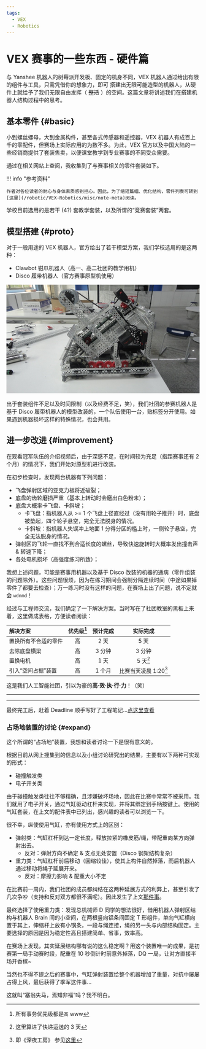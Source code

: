 ```yaml
---
tags:
  - VEX
  - Robotics
---
```


# VEX 赛事的一些东西 - 硬件篇

与 Yanshee 机器人的树莓派开发板、固定的机身不同，VEX 机器人通过给出有限的组件与工具，只需凭借你的想象力，即可
搭建出无限可能造型的机器人，从硬件上就给予了我们无限自由发挥（ ~~整活~~ ）的空间。这篇文章将讲述我们在搭建机器人结构过程中的思考。

## 基本零件 {#basic}

小到螺丝螺母，大到金属构件，甚至各式传感器和遥控器，VEX 机器人有成百上千的零配件，但赛场上实际应用的为数不多。为此，VEX 官方以及中国大陆的一些经销商提供了套装售卖，以便课堂教学到专业赛事的不同受众需要。

通过在相关网站上查阅，我收集到了与赛事相关的零件套装如下。

!!! info "参考资料"

    作者对各位读者的耐心与身体素质感到担心。因此，为了缩短篇幅、优化结构，零件列表可转到[这里](/robotic/VEX-Robotics/misc/note-meta)阅读。

学校目前选用的是若干 (4?) 套教学套装，以及所谓的“竞赛套装”两套。

## 模型搭建 {#proto}

对于一般用途的 VEX 机器人，官方给出了若干模型方案，我们学校选用的是这两种：

- Clawbot 钳爪机器人（高一、高二社团的教学用机）
- Disco 履带机器人（官方赛事原型机使用）

![我们使用的 Disco 机器人初版](./img/disco.jpg)

出于套装组件不足以及时间限制（以及经费不足，笑），我们社团的参赛机器人是基于 Disco 履带机器人的模型改装的，一个队伍使用一台，贴标签分开使用。如果遇到机器损坏这样的特殊情况，也会共用。

## 进一步改进 {#improvement}

在观看冠军队伍的介绍视频后，由于深感不足，在时间较为充足（指距赛事还有 2 个月）的情况下，我们开始对原型机进行改装。

在初步检查时，发现两台机器有下列问题：

- 飞盘弹射区域的亚克力板将近破裂；
- 底盘的齿轮磨损严重（基本上转动时会磨出白色粉末）；
- 底盘大概率卡飞盘、卡斜坡；
  - 卡飞盘：指机器人从 >= 1 个飞盘上径直经过（没有用轮子推开）时，底盘被垫起，四个轮子悬空，完全无法脱身的情况。
  - 卡斜坡：指机器人失误冲上地面 1 分得分区的槛上时，一侧轮子悬空，完全无法脱身的情况。
- 弹射区的飞轮一直找不到合适长度的螺丝，导致快速旋转时大概率发出撞击声 & 转速下降；
- 各处电机损坏（高强度练习所致）；

我想上述问题，可能是赛事用机器以及基于 Disco 改装的机器的通病（零件组装的问题除外）。这些问题很烦，因为在练习期间会强制分隔连续时间（中途如果掉零件了都要去检查）；万一练习时没有这样的问题，在赛场上出了问题，说不定就会 `wdnmd`！

经过与工程师交流，我们确定了一下解决方案。当时写在了社团教室的黑板上来着，这里做成表格，方便读者阅读：

| 解决方案 | 优先级[^1] | 预计完成 | 实际完成 |
| :-- | :-: | :-: | :-: |
| 置换所有不合适的零件 | 高 | 2 天 | 5 天 |
| 去除底盘横梁 | 高 | 3 分钟 | 3 分钟 |
| 置换电机 | 高 | 1 天 | 5 天[^2] |
| 引入“空间占据”装置 | 高 | 1 个月 | 比赛当天凌晨 1:20[^3] |

这是我们人工智能社团，引以为豪的**高·效·执·行·力**！（笑）

---

[^1]: 所有事务优先级都是`高` www

[^2]: 这里算进了快递运送的 3 天

[^3]: 即《深夜工房》 参见[这里](/robotic/VEX-Robotics/VEX-3#midnight)

---

最终完工后，赶着 Deadline 顺手写好了工程笔记...[点这里查看](/robotic/VEX-Robotics/misc/note-hard)

### 占场地装置的讨论 {#expand}

这个所谓的“占场地”装置，我想和读者讨论一下是很有意义的。

根据目前从网上搜集到的信息以及小组讨论研究出的结果，主要有以下两种可实现的形式：

- 碰撞触发类
- 电子开关类

由于碰撞触发类往往不够精确，且涉嫌破坏场地，因此在比赛中常常不被采用。我们就用了电子开关，通过气缸驱动杠杆来实现，并将其绑定到手柄按键上。使用的气缸套装，在上文的配件表中已列出，感兴趣的读者可以浏览一下。

很不幸，纵使使用气缸，亦有使用方式上的区别：

- 弹射类：气缸杠杆到达一定长度，释放拉紧的橡皮筋/绳，带配重向某方向弹射出去。
  - 反对：弹射方向不确定 & 支点无处安置（Disco 钢架结构复杂）
- 重力类：气缸杠杆前后移动（回缩较佳），使其上构件自然掉落，而后机器人通过移动将绳子延展开来。
  - 反对：摩擦力影响 & 配重大小不定

在比赛前一周内，我们社团的成员都纠结在这两种延展方式的利弊上，甚至引发了几次争吵（支持和反对双方都很不满呢）。因此发生了上文[那件事](/robotic/VEX-Robotics/VEX-3#midnight)。

最终选择了使用重力类：发现总机械师 D 同学的想法很好，借用机器人弹射区结构与机器人 Brain 间的小空间，在两根竖向铝条间固定 T 形组件，单向气缸横向置于其上，伸缩杆上放有小钢条，一段与绳连接，绳的另一头与内部结构固定。主要选择的原因是因为稳定性高且搭建简单、省事，效率高。

在赛场上发现，其实延展结构哪有说的这么稳定啊？用这个装置唯一的成果，是初赛第一局手动赛时段，配重在 10 秒倒计时前意外掉落，DQ 一局，让对方直接半场开香槟~

当然也不得不提之后的赛事中，气缸弹射装置给整个机器增加了重量，对抗中屡屡占得上风，最后获得了季军这件事...

这就叫“塞翁失马，焉知非福”吗？我不明白。
